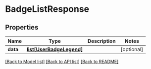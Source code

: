 # BadgeListResponse

## Properties
Name | Type | Description | Notes
------------ | ------------- | ------------- | -------------
**data** | [**list[UserBadgeLegend]**](UserBadgeLegend.md) |  | [optional] 

[[Back to Model list]](../README.md#documentation-for-models) [[Back to API list]](../README.md#documentation-for-api-endpoints) [[Back to README]](../README.md)


